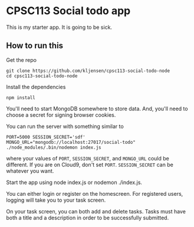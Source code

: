 # CPSC113 Social todo app

This is my starter app. It is going to be sick.

## How to run this

Get the repo

    git clone https://github.com/kljensen/cpsc113-social-todo-node
    cd cpsc113-social-todo-node

Install the dependencies

    npm install

You'll need to start MongoDB somewhere to store data. And, you'll need to
choose a secret for signing browser cookies.

You can run the server with something similar to

    PORT=5000 SESSION_SECRET='sdf' MONGO_URL="mongodb://localhost:27017/social-todo" ./node_modules/.bin/nodemon index.js

where your values of `PORT`, `SESSION_SECRET`, and `MONGO_URL` could be different.
If you are on Cloud9, don't set `PORT`. `SESSION_SECRET` can be whatever you
want.

Start the app using node index.js or nodemon ./index.js.

You can either login or register on the homescreen. For registered users, logging will take you to your task screen.

On your task screen, you can both add and delete tasks. Tasks must have both a title and a description in order to 
be successfully submitted. 



